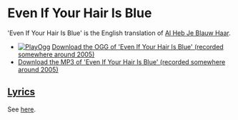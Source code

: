 # Even If Your Hair Is Blue

'Even If Your Hair Is Blue' is the English translation of [Al Heb Je Blauw Haar](20_al_heb_je_blauw_haar.md).

 * [![PlayOgg](http://static.fsf.org/playogg/Play_ogg_80x15.png "I support PlayOgg!")](http://playogg.org) [Download the OGG of 'Even If Your Hair Is Blue' (recorded somewhere around 2005)](http://www.richelbilderbeek.nl/CD05_17EvenIfYourHairIsBlue.ogg)
 * [Download the MP3 of 'Even If Your Hair Is Blue' (recorded somewhere around 2005)](http://www.richelbilderbeek.nl/CD05_17EvenIfYourHairIsBlue.mp3)

## [Lyrics](43_even_if_your_hair_is_blue.txt)

See [here](43_even_if_your_hair_is_blue.txt).
